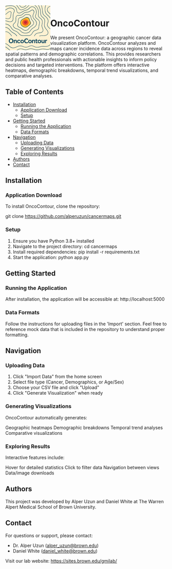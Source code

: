 <img src="https://github.com/alperuzun/cancermaps/blob/main/OncoContour.png" alt="Page 1 Image" height= 140 align = "left" >

# OncoContour
We present OncoContour: a geographic cancer data visualization platform. OncoContour analyzes and maps cancer incidence data across regions to reveal spatial patterns and demographic correlations. This provides researchers and public health professionals with actionable insights to inform policy decisions and targeted interventions. The platform offers interactive heatmaps, demographic breakdowns, temporal trend visualizations, and comparative analyses.

## Table of Contents

- [Installation](#installation)
  - [Application Download](#application-download)
  - [Setup](#setup)
- [Getting Started](#getting-started)
  - [Running the Application](#running-the-application)
  - [Data Formats](#data-formats)
- [Navigation](#navigation)
  - [Uploading Data](#uploading-data)
  - [Generating Visualizations](#generating-visualizations)
  - [Exploring Results](#exploring-results)
- [Authors](#authors)
- [Contact](#contact)

## Installation

### Application Download

To install OncoContour, clone the repository:

git clone https://github.com/alperuzun/cancermaps.git

### Setup

1. Ensure you have Python 3.8+ installed
2. Navigate to the project directory: cd cancermaps
3. Install required dependencies: pip install -r requirements.txt
4. Start the application: python app.py

## Getting Started

### Running the Application

After installation, the application will be accessible at: 
http://localhost:5000

### Data Formats

Follow the instructions for uploading files in the 'Import' section.
Feel free to reference mock data that is included in the repository to 
understand proper formatting.

## Navigation

### Uploading Data

1. Click "Import Data" from the home screen
2. Select file type (Cancer, Demographics, or Age/Sex)
3. Choose your CSV file and click "Upload"
4. Click "Generate Visualization" when ready

### Generating Visualizations

OncoContour automatically generates:

Geographic heatmaps
Demographic breakdowns
Temporal trend analyses
Comparative visualizations

### Exploring Results

Interactive features include:

Hover for detailed statistics
Click to filter data
Navigation between views
Data/image downloads

## Authors

This project was developed by Alper Uzun and Daniel White at The Warren Alpert 
Medical School of Brown University.

## Contact

For questions or support, please contact:
- Dr. Alper Uzun (alper_uzun@brown.edu)
- Daniel White (daniel_white@brown.edu)

Visit our lab website: https://sites.brown.edu/gmilab/
